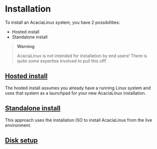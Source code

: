 # Installation

To install an AcaciaLinux system, you have 2 possibilities:

- Hosted install
- Standalone install

> **Warning**
>
> AcaciaLinux is not intended for installation by end users! There is quite some expertise involved to pull this off!

## [Hosted install](/installation/hosted_install.md)
The hosted install assumes you already have a running Linux system and uses that system as  a launchpad for your new AcaciaLinux installation.

## [Standalone install](/installation/standalone_install.md)
This approach uses the installation ISO to install AcaciaLinux from the live environment.

## [Disk setup](/installation/disk_setup.md)
